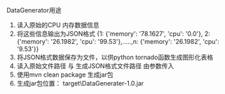 DataGenerator用途
1. 读入原始的CPU 内存数据信息
2. 将这些信息输出为JSON格式
   {1: {'memory': '78.1627', 'cpu': '0.0'}, 2: {'memory': '26.1982', 'cpu': '99.53'},.....,n: {'memory': '26.1982', 'cpu': '9.53'}}
3. 将JSON格式数据保存为文件，以供python tornado函数生成图形化表格
4. 读入原始文件路径 与 生成JSON格式文件路径 由参数传入
5. 使用mvn clean package 生成jar包
6. 生成jar包位置： target\DataGenerater-1.0.jar